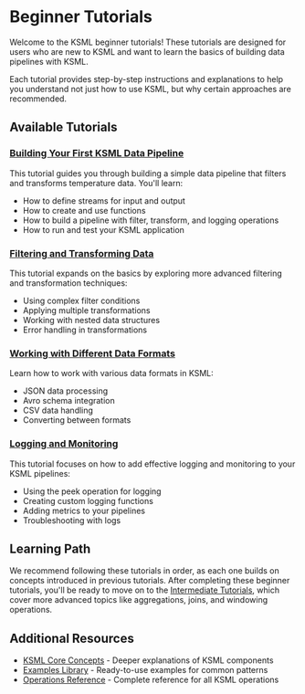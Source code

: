 # Beginner Tutorials

Welcome to the KSML beginner tutorials! These tutorials are designed for users who are new to KSML and want to learn the basics of building data pipelines with KSML.

Each tutorial provides step-by-step instructions and explanations to help you understand not just how to use KSML, but why certain approaches are recommended.

## Available Tutorials

### [Building Your First KSML Data Pipeline](../getting-started/basics-tutorial.md)

This tutorial guides you through building a simple data pipeline that filters and transforms temperature data. You'll learn:

- How to define streams for input and output
- How to create and use functions
- How to build a pipeline with filter, transform, and logging operations
- How to run and test your KSML application

### [Filtering and Transforming Data](filtering-transforming.md)

This tutorial expands on the basics by exploring more advanced filtering and transformation techniques:

- Using complex filter conditions
- Applying multiple transformations
- Working with nested data structures
- Error handling in transformations

### [Working with Different Data Formats](data-formats.md)

Learn how to work with various data formats in KSML:

- JSON data processing
- Avro schema integration
- CSV data handling
- Converting between formats

### [Logging and Monitoring](logging-monitoring.md)

This tutorial focuses on how to add effective logging and monitoring to your KSML pipelines:

- Using the peek operation for logging
- Creating custom logging functions
- Adding metrics to your pipelines
- Troubleshooting with logs

## Learning Path

We recommend following these tutorials in order, as each one builds on concepts introduced in previous tutorials. After completing these beginner tutorials, you'll be ready to move on to the [Intermediate Tutorials](../intermediate/index.md), which cover more advanced topics like aggregations, joins, and windowing operations.

## Additional Resources

- [KSML Core Concepts](../../reference/stream-types-reference.md) - Deeper explanations of KSML components
- [Examples Library](../../resources/examples-library.md) - Ready-to-use examples for common patterns
- [Operations Reference](../../reference/operation-reference.md) - Complete reference for all KSML operations